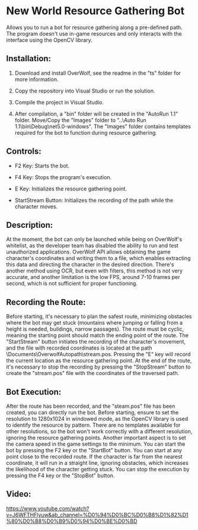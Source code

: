 # New World Resource Gathering Bot

Allows you to run a bot for resource gathering along a pre-defined path. The program doesn't use in-game resources and only interacts with the interface using the OpenCV library.

## Installation:

1. Download and install OverWolf, see the readme in the "ts" folder for more information.

2. Copy the repository into Visual Studio or run the solution.

3. Compile the project in Visual Studio.

4. After compilation, a "bin" folder will be created in the "AutoRun 1.1" folder. Move/Copy the "Images" folder to "..\Auto Run 1.1\bin\Debug\net5.0-windows". The "Images" folder contains templates required for the bot to function during resource gathering.

## Controls:

- F2 Key: Starts the bot.
  
- F4 Key: Stops the program's execution.

- E Key: Initializes the resource gathering point.

- StartStream Button: Initializes the recording of the path while the character moves.

## Description:

At the moment, the bot can only be launched while being on OverWolf's whitelist, as the developer team has disabled the ability to run and test unauthorized applications. OverWolf API allows obtaining the game character's coordinates and writing them to a file, which enables extracting this data and directing the character in the desired direction. There's another method using OCR, but even with filters, this method is not very accurate, and another limitation is the low FPS, around 7-10 frames per second, which is not sufficient for proper functioning.

## Recording the Route:

Before starting, it's necessary to plan the safest route, minimizing obstacles where the bot may get stuck (mountains where jumping or falling from a height is needed, buildings, narrow passages). The route must be cyclic, meaning the starting point should match the ending point of the route. The "StartStream" button initiates the recording of the character's movement, and the file with recorded coordinates is located at the path <username>\Documents\OverwolfAutopath\stream.pos. Pressing the "E" key will record the current location as the resource gathering point. At the end of the route, it's necessary to stop the recording by pressing the "StopStream" button to create the "stream.pos" file with the coordinates of the traversed path.

## Bot Execution:

After the route has been recorded, and the "steam.pos" file has been created, you can directly run the bot. Before starting, ensure to set the resolution to 1280x1024 in windowed mode, as the OpenCV library is used to identify the resource by pattern. There are no templates available for other resolutions, so the bot won't work correctly with a different resolution, ignoring the resource gathering points. Another important aspect is to set the camera speed in the game settings to the minimum. You can start the bot by pressing the F2 key or the "StartBot" button. You can start at any point close to the recorded route. If the character is far from the nearest coordinate, it will run in a straight line, ignoring obstacles, which increases the likelihood of the character getting stuck. You can stop the execution by pressing the F4 key or the "StopBot" button.

## Video:
https://www.youtube.com/watch?v=J6WFTHFlyuw&ab_channel=%D0%94%D0%BC%D0%B8%D1%82%D1%80%D0%B8%D0%B9%D0%94%D0%BE%D0%BD
